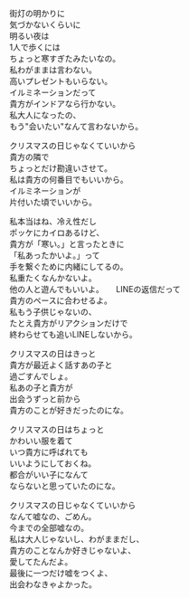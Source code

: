 街灯の明かりに  
気づかないくらいに   
明るい夜は  
1人で歩くには  
ちょっと寒すぎたみたいなの。  
私わがままは言わない。  
高いプレゼントもいらない。  
イルミネーションだって  
貴方がインドアなら行かない。  
私大人になったの、  
もう"会いたい"なんて言わないから。  
  
クリスマスの日じゃなくていいから  
貴方の隣で  
ちょっとだけ勘違いさせて。  
私は貴方の何番目でもいいから。  
イルミネーションが  
片付いた頃でいいから。  
  
私本当はね、冷え性だし  
ポッケにカイロあるけど、  
貴方が「寒い。」と言ったときに  
「私あったかいよ。」って  
手を繋ぐために内緒にしてるの。  
私重たくなんかないよ。  
他の人と遊んでもいいよ。    　
LINEの返信だって  
貴方のペースに合わせるよ。  
私もう子供じゃないの、  
たとえ貴方がリアクションだけで  
終わらせても追いLINEしないから。  　
  
クリスマスの日はきっと  
貴方が最近よく話すあの子と  
過ごすんでしょ。  
私あの子と貴方が  
出会うずっと前から  
貴方のことが好きだったのにな。  
  
クリスマスの日はちょっと  
かわいい服を着て  
いつ貴方に呼ばれても  
いいようにしておくね。  
都合がいい子になんて  
ならないと思っていたのにな。  
  
クリスマスの日じゃなくていいから  
なんて嘘なの、ごめん。  
今までの全部嘘なの。  
私は大人じゃないし、わがままだし、  
貴方のことなんか好きじゃないよ、  
愛してたんだよ。  
最後に一つだけ嘘をつくよ、  
出会わなきゃよかった。  

